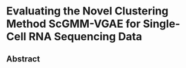# Evaluating the Novel Clustering Method ScGMM-VGAE for Single-Cell RNA Sequencing Data
## Abstract
